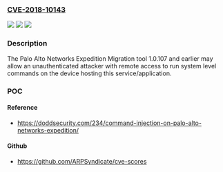 ### [CVE-2018-10143](https://cve.mitre.org/cgi-bin/cvename.cgi?name=CVE-2018-10143)
![](https://img.shields.io/static/v1?label=Product&message=Palo%20Alto%20Networks%20Expedition&color=blue)
![](https://img.shields.io/static/v1?label=Version&message=n%2Fa&color=blue)
![](https://img.shields.io/static/v1?label=Vulnerability&message=Remote%20Code%20Execution&color=brighgreen)

### Description

The Palo Alto Networks Expedition Migration tool 1.0.107 and earlier may allow an unauthenticated attacker with remote access to run system level commands on the device hosting this service/application.

### POC

#### Reference
- https://doddsecurity.com/234/command-injection-on-palo-alto-networks-expedition/

#### Github
- https://github.com/ARPSyndicate/cve-scores

